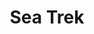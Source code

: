 ---
order: 37
image: "https://d1a2dkr8rai8e2.cloudfront.net/api/file/H9M7Bu40T2mmrRL5fNC0/convert?cache=true&compress=true&quality=90&format=webp&w=1000&fit=max"
title:   Sea Trek
infose: 1.5 Hours • Ages 8+ • Become an Underwater Astronaut!
link: "https://fareharbor.com/embeds/book/aquaadventurepr/items/11467/calendar/2025/10/?asn=fhdn&asn-ref=turisteandoenpuertorico&ref=turisteandoenpuertorico&marketplace=yes&flow=no&full-items=yes"
---